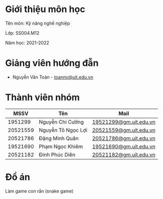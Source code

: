 # Giới thiệu môn học
Tên môn: Kỹ năng nghề nghiệp

Lớp: SS004.M12

Năm học: 2021-2022

# Giảng viên hướng đẫn

- Nguyễn Văn Toàn - toannv@uit.edu.vn

# Thành viên nhóm

| MSSV | Tên | Mail |
|-----|------|------|
|1951299|Nguyễn Chí Cường|19521299@gm.uit.edu.vn|
|20521559|Nguyễn Tô Ngọc Lợi|20521559@gm.uit.edu.vn|
|20521786|Đặng Minh Quân|20521786@gm.uit.edu.vn|
|19521690|Phạm Ngọc Khiêm|19521690@gm.uit.edu.vn|
|20521182|Đinh Phúc Diên|20521182@gm.uit.edu.vn|

# Đồ án
 Làm game con rắn (snake game)
